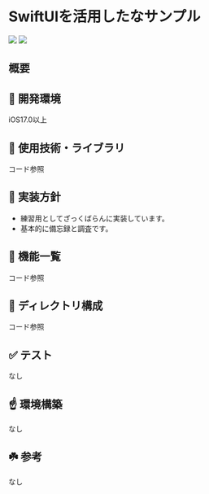 # SwiftUIを活用したなサンプル

![](https://img.shields.io/badge/Swift-6.x-EB7243)
![](https://img.shields.io/badge/Xcode-16.3-61DAFB)

## 概要

## 🔧 開発環境

iOS17.0以上

## 🧩 使用技術・ライブラリ

コード参照

## 🍴 実装方針

- 練習用としてざっくばらんに実装しています。
- 基本的に備忘録と調査です。

## 🚀 機能一覧

コード参照

## 📁 ディレクトリ構成

コード参照

## ✅ テスト

なし

## ☝️ 環境構築

なし

## ☘️ 参考

なし